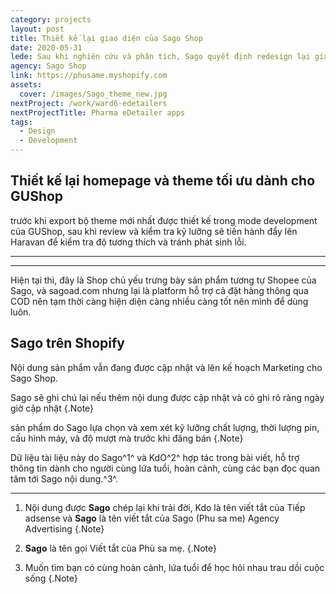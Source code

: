 ```yaml
---
category: projects
layout: post
title: Thiết kế lại giao diện của Sago Shop
date: 2020-05-31
lede: Sau khi nghiên cứu và phân tích, Sago quyết định redesign lại giao diện shop của mình cho đơn giản và trực quan hơn, giúp khách hàng dễ nhìn sản phẩm và tập trung hơn.
agency: Sago Shop
link: https://phusame.myshopify.com
assets:
  cover: /images/Sago_theme_new.jpg
nextProject: /work/ward6-edetailers
nextProjectTitle: Pharma eDetailer apps
tags:
  - Design
  - Development
---
```


## Thiết kế lại homepage và theme tối ưu dành cho GUShop

trước khi export bộ theme mới nhất được thiết kế trong mode development của GUShop, sau khi review và kiểm tra kỹ lưỡng sẽ tiến hành đẩy lên Haravan để kiểm tra độ tương thích và tránh phát sinh lỗi.


---
<PostButton link="https://phusame.myshopify.com" label="Truy cập Sago Shop" />

---

Hiện tại thì, đây là Shop chủ yếu trưng bày sản phẩm tương tự Shopee của Sago, và sagoad.com nhưng lại là platform hỗ trợ cả đặt hàng thông qua COD nên tạm thời càng hiện diện càng nhiều càng tốt nên mình để dùng luôn.

<Media ratio="668/1000" image="/images/Sago_theme_new.jpg"/>

## Sago trên Shopify

Nội dung sản phẩm vẫn đang được cập nhật và lên kế hoạch Marketing cho Sago Shop.

Sago sẽ ghi chú lại nếu thêm nội dung được cập nhật và có ghi rõ ràng ngày giờ cập nhật {.Note}

sản phẩm do Sago lựa chọn và xem xét kỹ lưỡng chất lượng, thời lượng pin, cấu hình máy, và độ mượt mà trước khi đăng bán {.Note}


Dữ liệu tài liệu này do Sago^1^ và KdO^2^ hợp tác trong bài viết, hỗ trợ thông tin dành cho người cùng lứa tuổi, hoàn cảnh, cùng các bạn đọc quan tâm tới Sago nội dung.^3^.


<PostButton link="https://phusame.myshopify.com" label="Truy cập Sago Shop" />


---

1. Nội dung được **Sago** chép lại khi trải đời, Kdo là tên viết tắt của Tiếp adsense và **Sago** là tên viết tắt của Sago (Phu sa me) Agency Advertising {.Note}

2. **Sago** là tên gọi Viết tắt của Phù sa mẹ. {.Note}

3. Muốn tìm bạn có cùng hoàn cảnh, lứa tuổi để học hỏi nhau trau dồi cuộc sống {.Note}

<script>
import Media from "../../src/components/Media";
import MediaYoutube from "../../src/components/MediaYoutube";
import PostButton from "../../src/components/PostButton";
export default {
  components: {
    Media,
    MediaYoutube,
    PostButton,
  }
}
</script>
